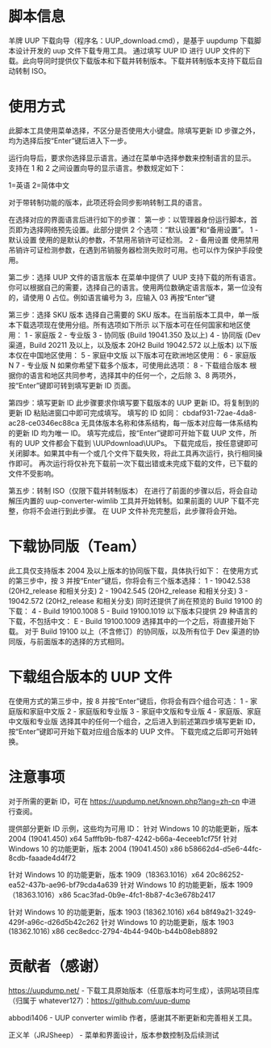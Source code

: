 脚本信息
===============================================================================

羊牌 UUP 下载向导（程序名：UUP_download.cmd），是基于 uupdump 下载脚本设计开发的 uup 文件下载专用工具。
通过填写 UUP ID 进行 UUP 文件的下载。此向导同时提供仅下载版本和下载并转制版本。下载并转制版本支持下载后自动转制 ISO。

使用方式
===============================================================================

此脚本工具使用菜单选择，不区分是否使用大小键盘。除填写更新 ID 步骤之外，均为选择后按“Enter”键后进入下一步。

运行向导后，要求你选择显示语言。通过在菜单中选择参数来控制语言的显示。
支持在 1 和 2 之间设置向导的显示语言。参数规定如下：

1=英语
2=简体中文

对于带转制功能的版本，此项还将会同步影响转制工具的语言。

在选择对应的界面语言后进行如下的步骤：
第一步：以管理器身份运行脚本，首页即为选择网络预先设置。此部分提供 2 个选项：“默认设置”和“备用设置”。
1 - 默认设置
使用的是默认的参数，不禁用吊销许可证检测。
2 - 备用设置
使用禁用吊销许可证检测参数，在遇到吊销服务器检测失败时可用。也可以作为保护手段使用。

第二步：选择 UUP 文件的语言版本
在菜单中提供了 UUP 支持下载的所有语言。你可以根据自己的需要，选择自己的语言。使用两位数确定语言版本，第一位没有的，请使用 0 占位。例如语言编号为 3，应输入 03 再按“Enter”键

第三步：选择 SKU 版本
选择自己需要的 SKU 版本。在当前版本工具中，单一版本下载选项现在使用分组。所有选项如下所示
以下版本可在任何国家和地区使用：
   1 - 家庭版
   2 - 专业版
   3 - 协同版 (Build 19041.350 及以上)
   4 - 协同版 (Dev 渠道，Build 20211 及以上，以及版本 20H2 Build 19042.572 以上版本)
以下版本仅在中国地区使用：
   5 - 家庭中文版
以下版本可在欧洲地区使用：
   6 - 家庭版 N
   7 - 专业版 N
如果你希望下载多个版本，可使用此选项：
   8 - 下载组合版本
根据你的语言和地区共同参考，选择其中的任何一个，之后除 3、8 两项外，按“Enter”键即可转到填写更新 ID 页面。

第四步：填写更新 ID
此步骤要求你填写要下载版本的 UUP 更新 ID。将复制到的更新 ID 粘贴进窗口中即可完成填写。
填写的 ID 如同：
                 cbdaf931-72ae-4da8-ac28-ce0346ec88ca
无具体版本名称和体系结构，每一版本对应每一体系结构的更新 ID 均为唯一 ID。
填写完成后，按“Enter”键即可开始下载 UUP 文件，所有的 UUP 文件都会下载到 \UUPdownload\UUPs。
下载完成后，按任意键即可关闭脚本。如果其中有一个或几个文件下载失败，将此工具再次运行，执行相同操作即可。
再次运行将仅补充下载前一次下载出错或未完成下载的文件，已下载的文件不受影响。

第五步：转制 ISO（仅限下载并转制版本）
在进行了前面的步骤以后，将会自动解压内置的 uup-converter-wimlib 工具并开始转制。如果前面的 UUP 下载不完整，你将不会进行到此步骤。
在 UUP 文件补充完整后，此步骤将会开始。

下载协同版（Team）
===============================================================================

此工具仅支持版本 2004 及以上版本的协同版下载，具体执行如下：
在使用方式的第三步中，按 3 并按“Enter”键后，你将会有三个版本选择：
1 - 19042.538 (20H2_release 和相关分支)
2 - 19042.545 (20H2_release 和相关分支)
3 - 19042.572 (20H2_release 和相关分支)
同时还提供了尚在预览的 Build 19100 的下载：
4 - Build 19100.1008
5 - Build 19100.1019
以下版本只提供 29 种语言的下载，不包括中文：
E - Build 19100.1009
选择其中的一个之后，将直接开始下载。
对于 Build 19100 以上（不含修订）的协同版，以及所有位于 Dev 渠道的协同版，与前面版本的选择的方式相同。

下载组合版本的 UUP 文件
===============================================================================

在使用方式的第三步中，按 8 并按“Enter”键后，你将会有四个组合可选：
1 - 家庭版和家庭中文版
2 - 家庭版和专业版
3 - 家庭中文版和专业版
4 - 家庭版、家庭中文版和专业版
选择其中的任何一个组合，之后进入到前述第四步填写更新 ID，按“Enter”键即可开始下载对应组合版本的 UUP 文件。
下载完成之后即可开始转换。

注意事项
===============================================================================

对于所需的更新 ID，可在 https://uupdump.net/known.php?lang=zh-cn 中进行查阅。

提供部分更新 ID 示例，这些均为可用 ID：
针对 Windows 10 的功能更新，版本 2004 (19041.450) x64 5afffb9b-fb87-4242-b66a-4eceeb1cf75f
针对 Windows 10 的功能更新，版本 2004 (19041.450) x86 b58662d4-d5e6-44fc-8cdb-faaade4d4f72

针对 Windows 10 的功能更新，版本 1909（18363.1016）x64 20c86252-ea52-437b-ae96-bf79cda4a639
针对 Windows 10 的功能更新，版本 1909（18363.1016）x86 5cac3fad-0b9e-4fc1-8b87-4c3e678b2417

针对 Windows 10 的功能更新，版本 1903 (18362.1016) x64 b8f49a21-3249-429f-a96c-d26d5b42c262
针对 Windows 10 的功能更新，版本 1903 (18362.1016) x86 cec8edcc-2794-4b44-940b-b44b08eb8892

贡献者（感谢）
===============================================================================

https://uupdump.net/ - 下载工具原始版本（任意版本均可生成），该网站项目库（归属于 whatever127）：https://github.com/uup-dump

abbodi1406 - UUP converter wimlib 作者，感谢其不断更新和完善相关工具。

正义羊（JRJSheep） - 菜单和界面设计，版本参数控制及后续测试
